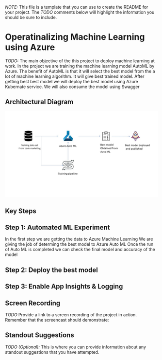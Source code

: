 *NOTE:* This file is a template that you can use to create the README for your project. The *TODO* comments below will highlight the information you should be sure to include.


# Operatinalizing Machine Learning using Azure

*TODO:* The main objective of the this project to deploy machine learning at work. In the project we are training the machine learning model AutoML by Azure. The benefit of AutoML is that it will select the best model from the a lot of machine learning algorithm. It will give best trained model. After getting best best model we will deploy the best model using Azure Kubernate service. We will also consume the model using Swagger

## Architectural Diagram
![alt text](https://github.com/agshiv92/Azure_ML_project-2/blob/main/Azure%20ML%20Project%202.jpg)
## Key Steps
## Step 1: Automated ML Experiment
In the first step we are getting the data to Azure Machine Learning 
We are giving the job of determing the best model to Azure Auto ML 
Once the run of Auto ML is completed we can check the final model and accuracy of the model 
## Step 2: Deploy the best model
## Step 3: Enable App Insights & Logging

## Screen Recording
*TODO* Provide a link to a screen recording of the project in action. Remember that the screencast should demonstrate:

## Standout Suggestions
*TODO (Optional):* This is where you can provide information about any standout suggestions that you have attempted.
